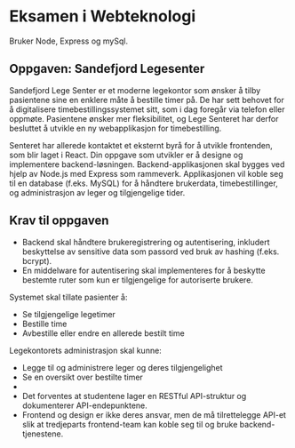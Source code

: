 # Eksamen i Webteknologi 
Bruker Node, Express og mySql.

## Oppgaven: Sandefjord Legesenter
Sandefjord Lege Senter er et moderne legekontor som ønsker å tilby pasientene sine en enklere måte å bestille
timer på. De har sett behovet for å digitalisere timebestillingssystemet sitt, som i dag foregår via telefon eller
oppmøte. Pasientene ønsker mer fleksibilitet, og Lege Senteret har derfor besluttet å utvikle en ny
webapplikasjon for timebestilling.

Senteret har allerede kontaktet et eksternt byrå for å utvikle frontenden, som blir laget i React. Din oppgave som
utvikler er å designe og implementere backend-løsningen. Backend-applikasjonen skal bygges ved hjelp av
Node.js med Express som rammeverk. Applikasjonen vil koble seg til en database (f.eks. MySQL) for å
håndtere brukerdata, timebestillinger, og administrasjon av leger og tilgjengelige tider.

## Krav til oppgaven
- Backend skal håndtere brukeregistrering og autentisering, inkludert beskyttelse av sensitive data som
passord ved bruk av hashing (f.eks. bcrypt).
- En middelware for autentisering skal implementeres for å beskytte bestemte ruter som kun er tilgjengelige
for autoriserte brukere.

Systemet skal tillate pasienter å:
- Se tilgjengelige legetimer
- Bestille time
- Avbestille eller endre en allerede bestilt time

Legekontorets administrasjon skal kunne:
- Legge til og administrere leger og deres tilgjengelighet
- Se en oversikt over bestilte timer
- 
- Det forventes at studentene lager en RESTful API-struktur og dokumenterer API-endepunktene.
- Frontend og design er ikke deres ansvar, men de må tilrettelegge API-et slik at tredjeparts frontend-team
kan koble seg til og bruke backend-tjenestene.
